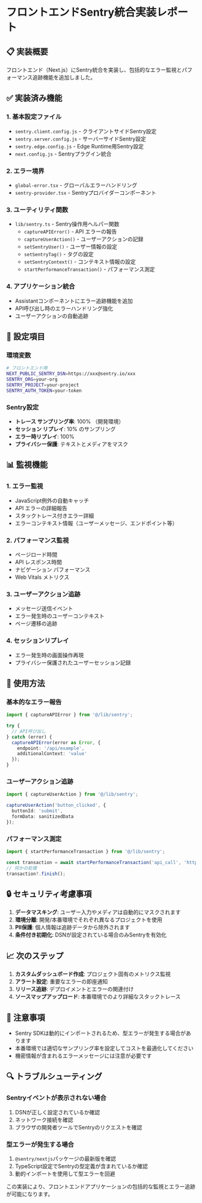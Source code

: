 # フロントエンドSentry統合実装レポート

## 📋 実装概要

フロントエンド（Next.js）にSentry統合を実装し、包括的なエラー監視とパフォーマンス追跡機能を追加しました。

## ✅ 実装済み機能

### 1. 基本設定ファイル
- `sentry.client.config.js` - クライアントサイドSentry設定
- `sentry.server.config.js` - サーバーサイドSentry設定  
- `sentry.edge.config.js` - Edge Runtime用Sentry設定
- `next.config.js` - Sentryプラグイン統合

### 2. エラー境界
- `global-error.tsx` - グローバルエラーハンドリング
- `sentry-provider.tsx` - Sentryプロバイダーコンポーネント

### 3. ユーティリティ関数
- `lib/sentry.ts` - Sentry操作用ヘルパー関数
  - `captureAPIError()` - API エラーの報告
  - `captureUserAction()` - ユーザーアクションの記録
  - `setSentryUser()` - ユーザー情報の設定
  - `setSentryTag()` - タグの設定
  - `setSentryContext()` - コンテキスト情報の設定
  - `startPerformanceTransaction()` - パフォーマンス測定

### 4. アプリケーション統合
- Assistantコンポーネントにエラー追跡機能を追加
- API呼び出し時のエラーハンドリング強化
- ユーザーアクションの自動追跡

## 🔧 設定項目

### 環境変数
```bash
# フロントエンド用
NEXT_PUBLIC_SENTRY_DSN=https://xxx@sentry.io/xxx
SENTRY_ORG=your-org
SENTRY_PROJECT=your-project  
SENTRY_AUTH_TOKEN=your-token
```

### Sentry設定
- **トレース サンプリング率**: 100% （開発環境）
- **セッション リプレイ**: 10% のサンプリング
- **エラー時リプレイ**: 100%
- **プライバシー保護**: テキストとメディアをマスク

## 📊 監視機能

### 1. エラー監視
- JavaScript例外の自動キャッチ
- API エラーの詳細報告
- スタックトレース付きエラー詳細
- エラーコンテキスト情報（ユーザーメッセージ、エンドポイント等）

### 2. パフォーマンス監視
- ページロード時間
- API レスポンス時間
- ナビゲーション パフォーマンス
- Web Vitals メトリクス

### 3. ユーザーアクション追跡
- メッセージ送信イベント
- エラー発生時のユーザーコンテキスト
- ページ遷移の追跡

### 4. セッションリプレイ
- エラー発生時の画面操作再現
- プライバシー保護されたユーザーセッション記録

## 🚀 使用方法

### 基本的なエラー報告
```typescript
import { captureAPIError } from '@/lib/sentry';

try {
  // API呼び出し
} catch (error) {
  captureAPIError(error as Error, {
    endpoint: '/api/example',
    additionalContext: 'value'
  });
}
```

### ユーザーアクション追跡
```typescript
import { captureUserAction } from '@/lib/sentry';

captureUserAction('button_clicked', {
  buttonId: 'submit',
  formData: sanitizedData
});
```

### パフォーマンス測定
```typescript
import { startPerformanceTransaction } from '@/lib/sentry';

const transaction = await startPerformanceTransaction('api_call', 'http');
// 何かの処理
transaction?.finish();
```

## 🔒 セキュリティ考慮事項

1. **データマスキング**: ユーザー入力やメディアは自動的にマスクされます
2. **環境分離**: 開発/本番環境でそれぞれ異なるプロジェクトを使用
3. **PII保護**: 個人情報は追跡データから除外されます
4. **条件付き初期化**: DSNが設定されている場合のみSentryを有効化

## 📈 次のステップ

1. **カスタムダッシュボード作成**: プロジェクト固有のメトリクス監視
2. **アラート設定**: 重要なエラーの即座通知
3. **リリース追跡**: デプロイメントとエラーの関連付け
4. **ソースマップアップロード**: 本番環境でのより詳細なスタックトレース

## 📝 注意事項

- Sentry SDKは動的にインポートされるため、型エラーが発生する場合があります
- 本番環境では適切なサンプリング率を設定してコストを最適化してください
- 機密情報が含まれるエラーメッセージには注意が必要です

## 🔍 トラブルシューティング

### Sentryイベントが表示されない場合
1. DSNが正しく設定されているか確認
2. ネットワーク接続を確認
3. ブラウザの開発者ツールでSentryのリクエストを確認

### 型エラーが発生する場合
1. `@sentry/nextjs`パッケージの最新版を確認
2. TypeScript設定でSentryの型定義が含まれているか確認
3. 動的インポートを使用して型エラーを回避

この実装により、フロントエンドアプリケーションの包括的な監視とエラー追跡が可能になります。
